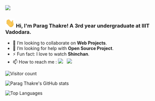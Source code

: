 <img src="https://media.giphy.com/media/jOV609ljhCAK1tba6u/giphy.gif">

### <img src="https://github.com/ABSphreak/ABSphreak/blob/master/gifs/Hi.gif" width="30px"> Hi, I'm Parag Thakre! A 3rd year undergraduate at IIIT Vadodara.
 
- 👯 I’m looking to collaborate on **Web Projects**.
- 🤔 I’m looking for help with **Open Source Project**.
- ⚡ Fun fact: I love to watch **Shinchan**.
- 📫 How to reach me :
  <a href="mailto:paragthakre53@gmail.com"><img src="https://img.shields.io/badge/gmail-%23D14836.svg?&style=for-the-badge&logo=gmail&logoColor=white" /></a>&nbsp;&nbsp;
  <a href="https://www.linkedin.com/in/parag-thakre-4688a31ab"><img src="https://img.shields.io/badge/linkedin-%230077B5.svg?&style=for-the-badge&logo=linkedin&logoColor=white" /></a>&nbsp;&nbsp;

![Visitor count](https://visitor-badge.laobi.icu/badge?page_id=DARKMAN-5.DARKMAN-5)

![Parag Thakre's GitHub stats](https://github-readme-stats.vercel.app/api?username=DARKMAN-5&count_private=true&show_icons=true&theme=tokyonight)

![Top Languages](https://github-readme-stats.vercel.app/api/top-langs/?username=DARKMAN-5&layout=compact&count_private=true&langs_count=5&theme=tokyonight)

<!--
**DARKMAN-5/DARKMAN-5** is a ✨ _special_ ✨ repository because its `README.md` (this file) appears on your GitHub profile.
Here are some ideas to get you started:
<a href="https://github.com/DARKMAN-5"><img src="https://img.shields.io/badge/github-black.svg?&style=for-the-badge&logo=github&logoColor=white" /></a>
-->
